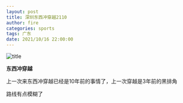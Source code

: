 ```yaml
---
layout: post
title: 深圳东西冲穿越2110
author: fire
categories: sports 
tags: 广东
date: 2021/10/16 22:00:00
---
```


![title](https://image.sideproject.cn/titlex/titlex_107.jpg)

**东西冲穿越**

上一次来东西冲穿越已经是10年前的事情了，上一次穿越是3年前的黑排角

路线有点模糊了

